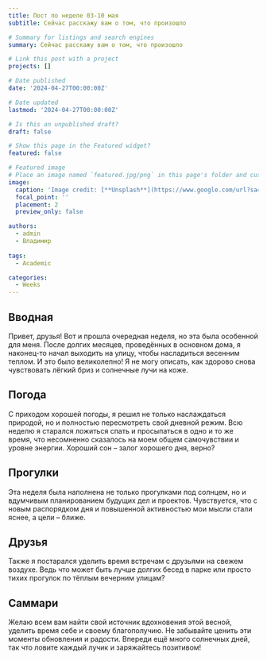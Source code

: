 ```yaml
---
title: Пост по неделе 03-10 мая
subtitle: Сейчас расскажу вам о том, что произошло 

# Summary for listings and search engines
summary: Сейчас расскажу вам о том, что произошло 

# Link this post with a project
projects: []

# Date published
date: '2024-04-27T00:00:00Z'

# Date updated
lastmod: '2024-04-27T00:00:00Z'

# Is this an unpublished draft?
draft: false

# Show this page in the Featured widget?
featured: false

# Featured image
# Place an image named `featured.jpg/png` in this page's folder and customize its options here.
image:
  caption: 'Image credit: [**Unsplash**](https://www.google.com/url?sa=i&url=https%3A%2F%2Fwww.anglocelt.ie%2F2023%2F05%2F30%2Fsunny-weather-and-blue-skies-ahead%2F&psig=AOvVaw0OduRJT1Hz3_ptPs8sQQOO&ust=1712496881568000&source=images&cd=vfe&opi=89978449&ved=0CBIQjRxqFwoTCMjZo5TarYUDFQAAAAAdAAAAABAE)'
  focal_point: ''
  placement: 2
  preview_only: false

authors:
  - admin
  - Владимир
  
tags:
  - Academic

categories:
  - Weeks
---
```


## Вводная

Привет, друзья! Вот и прошла очередная неделя, но эта была особенной для меня. После долгих месяцев, проведённых в основном дома, я наконец-то начал выходить на улицу, чтобы насладиться весенним теплом. И это было великолепно! Я не могу описать, как здорово снова чувствовать лёгкий бриз и солнечные лучи на коже.

## Погода

С приходом хорошей погоды, я решил не только наслаждаться природой, но и полностью пересмотреть свой дневной режим. Всю неделю я старался ложиться спать и просыпаться в одно и то же время, что несомненно сказалось на моем общем самочувствии и уровне энергии. Хороший сон – залог хорошего дня, верно?

## Прогулки

Эта неделя была наполнена не только прогулками под солнцем, но и вдумчивым планированием будущих дел и проектов. Чувствуется, что с новым распорядком дня и повышенной активностью мои мысли стали яснее, а цели – ближе.

## Друзья

Также я постарался уделить время встречам с друзьями на свежем воздухе. Ведь что может быть лучше долгих бесед в парке или просто тихих прогулок по тёплым вечерним улицам?

## Саммари

Желаю всем вам найти свой источник вдохновения этой весной, уделить время себе и своему благополучию. Не забывайте ценить эти моменты обновления и радости. Впереди ещё много солнечных дней, так что ловите каждый лучик и заряжайтесь позитивом! 
